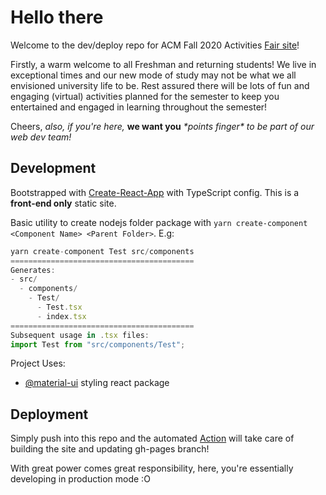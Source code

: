 # Hello there

Welcome to the dev/deploy repo for ACM Fall 2020 Activities [Fair site](https://wustlacm.github.io/fall2020)!

Firstly, a warm welcome to all Freshman and returning students! We live in exceptional times and our new mode of study may not be what we all envisioned university life to be. Rest assured there will be lots of fun and engaging (virtual) activities planned for the semester to keep you entertained and engaged in learning throughout the semester!

Cheers,
_also, if you're here,_ **we want you** _\*points finger\* to be part of our web dev team!_

## Development

Bootstrapped with [Create-React-App](https://create-react-app.dev/docs/adding-typescript/) with TypeScript config. This is a **front-end only** static site.

Basic utility to create nodejs folder package with `yarn create-component <Component Name> <Parent Folder>`. E.g:

```js
yarn create-component Test src/components
=========================================
Generates:
- src/
  - components/
    - Test/
      - Test.tsx
      - index.tsx
=========================================
Subsequent usage in .tsx files:
import Test from "src/components/Test";
```

Project Uses:

- [@material-ui](https://material-ui.com/) styling react package

## Deployment

Simply push into this repo and the automated [Action](/.github/workflows/deploy.yml) will take care of building the site and updating gh-pages branch!

With great power comes great responsibility, here, you're essentially developing in production mode :O

